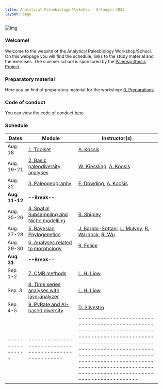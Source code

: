 ```yaml
---
title: Analytical Paleobiology Workshop - Erlangen 2025
layout: page
---
```


![img]({{site.baseurl}}/images/erlangen.jpg) 


### Welcome!

Welcome to the website of the Analytical Paleobiology Workshop/School. On this webpage you will find the schedule, links to the study material and the exercises. The summer school is sponsored by the [Paleosynthesis Project](http://www.paleosynthesis.de/).

### Preparatory material

Here you an find of preparatory material for the workshop: [0. Preparations]({{site.url}}{{site.baseurl}}/prepare/). 

### Code of conduct

You can view the code of conduct [here]({{site.baseurl}}/code_of_conduct/). 

### Schedule

| Dates          | Module                                              | Instructor(s)                                                                                                                                                                                                                                                     |
|----------------|-----------------------------------------------------|-------------------------------------------------------------------------------------------------------------------------------------------------------------------------------------------------------------------------------------------------------------------|
| Aug. 18        | [1. Toolset]({{site.url}}{{site.baseurl}}/toolset/) | [A. Kocsis](https://www.gzn.nat.fau.de/palaeontologie/team/wissenschaftler/kocsis/)                                                                                                                                                                               |
| Aug. 19-21     | [2. Basic paleodiversity analyses]({{site.url}}{{site.baseurl}}/paleodiversity/)                    | [W. Kiessling](https://www.gzn.nat.fau.de/palaeontologie/team/professors/kiessling/), [A. Kocsis](https://www.gzn.nat.fau.de/palaeontologie/team/wissenschaftler/kocsis/) |
| Aug. 22        | [3. Paleogeography]({{site.url}}{{site.baseurl}}/paleogeography/)                                   | [E. Dowding](https://www.gzn.nat.fau.de/palaeontologie/team/wissenschaftler/elizabeth-dowding/), [A. Kocsis](https://www.gzn.nat.fau.de/palaeontologie/team/wissenschaftler/kocsis/)                                                                              |
| **Aug. 11-12** | **--Break--**                                       |                                                                                                                                                                                                                                                                   |
| Aug. 25-26     | [4. Spatial Subsampling and Niche modelling]({{site.url}}{{site.baseurl}}/ssub-niches)          | [B. Shipley](https://palaeobiology.web.ox.ac.uk/people/benjamin-shipley)                                                                                                                                                                                                         |
| Aug. 27-28     | [5. Bayesian Phylogenetics]({{site.url}}{{site.baseurl}}/phylogenetics/) | [J. Barido-Sottani](https://bjoelle.github.io), [L. Mulvey](https://www.seresearch.qmul.ac.uk/cefg/people/lmulvey/), [R.  Warnock](https://www.gzn.nat.fau.eu/palaeontologie/team/professors/rachel-warnock/), [R. Wu](https://www.bristol.ac.uk/people/person/Ruolin-Wu-bfabedb2-9cdf-4fdc-aa54-1cb094f7f1e6/)                                                                                |
| Aug. 29-30     | [6. Analyses related to morphology]({{site.url}}{{site.baseurl}}/morphometrics/)                    | [R. Felice](https://rnfelice.github.io/index.html)                                                                                                                            |
| **Aug. 31**    | **--Break--**                                       |                                                                                                                                                                                                                                                                   |
| Sep. 1-2       | [7. CMR methods]({{site.url}}{{site.baseurl}}/cmr/)                                      | [L. H. Liow](https://leehsiangliow.com/)                                                                                                                                                                                                                          |
| Sep. 3         | [8. Time series analyses with layeranalyzer]({{site.url}}{{site.baseurl}}/timeseries/)          | [L. H. Liow](https://leehsiangliow.com/)                                                                                                                                                                                                                          |
| Sep. 4-5       | [9. PyRate and AI-based diversity]({{site.url}}{{site.baseurl}}/pyrate_ai/)                    | [D. Silvestro](https://bsse.ethz.ch/people/detail-person.MzYwMTE2.TGlzdC8yNjY5LC0xMDExNjczNjI=.html)                                                                                                                                                                                |
|----------------|-----------------------------------------------------|-------------------------------------------------------------------------------------------------------------------------------------------------------------------------------------------------------------------------------------------------------------------|

